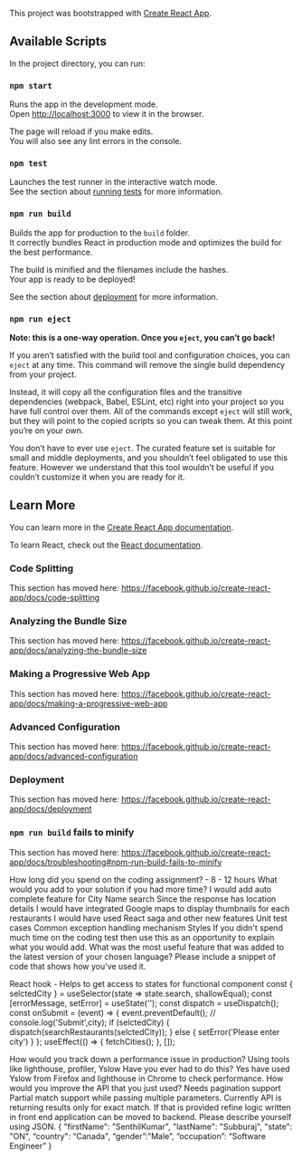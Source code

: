 This project was bootstrapped with [Create React App](https://github.com/facebook/create-react-app).

## Available Scripts

In the project directory, you can run:

### `npm start`

Runs the app in the development mode.<br />
Open [http://localhost:3000](http://localhost:3000) to view it in the browser.

The page will reload if you make edits.<br />
You will also see any lint errors in the console.

### `npm test`

Launches the test runner in the interactive watch mode.<br />
See the section about [running tests](https://facebook.github.io/create-react-app/docs/running-tests) for more information.

### `npm run build`

Builds the app for production to the `build` folder.<br />
It correctly bundles React in production mode and optimizes the build for the best performance.

The build is minified and the filenames include the hashes.<br />
Your app is ready to be deployed!

See the section about [deployment](https://facebook.github.io/create-react-app/docs/deployment) for more information.

### `npm run eject`

**Note: this is a one-way operation. Once you `eject`, you can’t go back!**

If you aren’t satisfied with the build tool and configuration choices, you can `eject` at any time. This command will remove the single build dependency from your project.

Instead, it will copy all the configuration files and the transitive dependencies (webpack, Babel, ESLint, etc) right into your project so you have full control over them. All of the commands except `eject` will still work, but they will point to the copied scripts so you can tweak them. At this point you’re on your own.

You don’t have to ever use `eject`. The curated feature set is suitable for small and middle deployments, and you shouldn’t feel obligated to use this feature. However we understand that this tool wouldn’t be useful if you couldn’t customize it when you are ready for it.

## Learn More

You can learn more in the [Create React App documentation](https://facebook.github.io/create-react-app/docs/getting-started).

To learn React, check out the [React documentation](https://reactjs.org/).

### Code Splitting

This section has moved here: https://facebook.github.io/create-react-app/docs/code-splitting

### Analyzing the Bundle Size

This section has moved here: https://facebook.github.io/create-react-app/docs/analyzing-the-bundle-size

### Making a Progressive Web App

This section has moved here: https://facebook.github.io/create-react-app/docs/making-a-progressive-web-app

### Advanced Configuration

This section has moved here: https://facebook.github.io/create-react-app/docs/advanced-configuration

### Deployment

This section has moved here: https://facebook.github.io/create-react-app/docs/deployment

### `npm run build` fails to minify

This section has moved here: https://facebook.github.io/create-react-app/docs/troubleshooting#npm-run-build-fails-to-minify


How long did you spend on the coding assignment?  - 8 - 12 hours
What would you add to your solution if you had more time?
  I would add auto complete feature for City Name search
  Since the response has location details I would have integrated Google maps to display thumbnails for each restaurants
  I would have used React saga and other new features
  Unit test cases
  Common exception handling mechanism
  Styles
If you didn't spend much time on the coding test then use this as an opportunity to explain what you would add.
What was the most useful feature that was added to the latest version of your chosen language? Please include a snippet of code that shows how you've used it.

React hook - Helps to get access to states for functional component
    const { selctedCity } = useSelector(state => state.search, shallowEqual);
    const [errorMessage, setError] = useState('');
    const dispatch = useDispatch();
    const onSubmit = (event) => {
        event.preventDefault();
        // console.log('Submit',city);
        if (selctedCity) {
            dispatch(searchRestaurants(selctedCity));
        } else {
            setError('Please enter city')
        }
    };
    useEffect(() => {
        fetchCities();
    }, []);





	
How would you track down a performance issue in production? Using tools like lighthouse, profiler, Yslow Have you ever had to do this? Yes have used Yslow from Firefox and lighthouse in Chrome to check performance.
How would you improve the API that you just used?
Needs pagination support
Partial match support while passing multiple parameters. Currently API is returning results only for exact match. If that is provided refine logic written in front end application can be moved to backend.
Please describe yourself using JSON.
{
  "firstName": "SenthilKumar",
  "lastName": "Subburaj",
  "state": "ON",
   “country": “Canada",
  “gender”:”Male”,
 “occupation”: “Software Engineer”
 }
		

